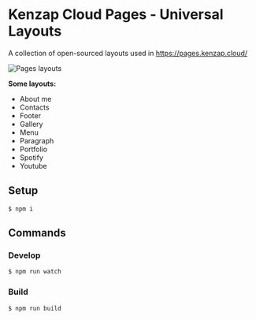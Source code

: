 # Kenzap Cloud Pages - Universal Layouts

A collection of open-sourced layouts used in https://pages.kenzap.cloud/ 

![Pages layouts](https://raw.githubusercontent.com/kenzap/pages-universala/main/preview.png)

<b>Some layouts:</b>

<ul>
<li>About me</li>
<li>Contacts</li>
<li>Footer</li>
<li>Gallery</li>
<li>Menu</li>
<li>Paragraph</li>
<li>Portfolio</li>
<li>Spotify</li>
<li>Youtube</li>
</ul>

## Setup

```shell
$ npm i
```

## Commands

### Develop

```sh
$ npm run watch
```

### Build

```sh
$ npm run build
```
